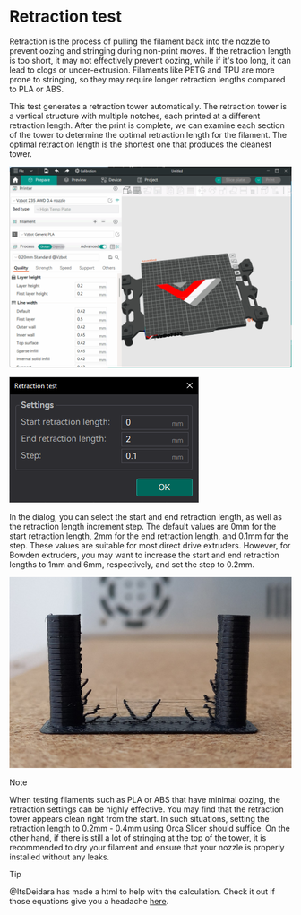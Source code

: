 # Retraction test

Retraction is the process of pulling the filament back into the nozzle to prevent oozing and stringing during non-print moves. If the retraction length is too short, it may not effectively prevent oozing, while if it's too long, it can lead to clogs or under-extrusion. Filaments like PETG and TPU are more prone to stringing, so they may require longer retraction lengths compared to PLA or ABS.

This test generates a retraction tower automatically. The retraction tower is a vertical structure with multiple notches, each printed at a different retraction length. After the print is complete, we can examine each section of the tower to determine the optimal retraction length for the filament. The optimal retraction length is the shortest one that produces the cleanest tower.

![retraction_test](https://github.com/SoftFever/OrcaSlicer/blob/main/doc/images/retraction/retraction_test.gif?raw=true)

![retraction_test_menu](https://github.com/SoftFever/OrcaSlicer/blob/main/doc/images/retraction/retraction_test_menu.png?raw=true)

In the dialog, you can select the start and end retraction length, as well as the retraction length increment step. The default values are 0mm for the start retraction length, 2mm for the end retraction length, and 0.1mm for the step. These values are suitable for most direct drive extruders. However, for Bowden extruders, you may want to increase the start and end retraction lengths to 1mm and 6mm, respectively, and set the step to 0.2mm.

![retraction_test_print](https://github.com/SoftFever/OrcaSlicer/blob/main/doc/images/retraction/retraction_test_print.jpg?raw=true)

> [!NOTE]
> When testing filaments such as PLA or ABS that have minimal oozing, the retraction settings can be highly effective. You may find that the retraction tower appears clean right from the start. In such situations, setting the retraction length to 0.2mm - 0.4mm using Orca Slicer should suffice.
> On the other hand, if there is still a lot of stringing at the top of the tower, it is recommended to dry your filament and ensure that your nozzle is properly installed without any leaks.

> [!TIP]
> @ItsDeidara has made a html to help with the calculation. Check it out if those equations give you a headache [here](https://github.com/ItsDeidara/Orca-Slicer-Assistant).
